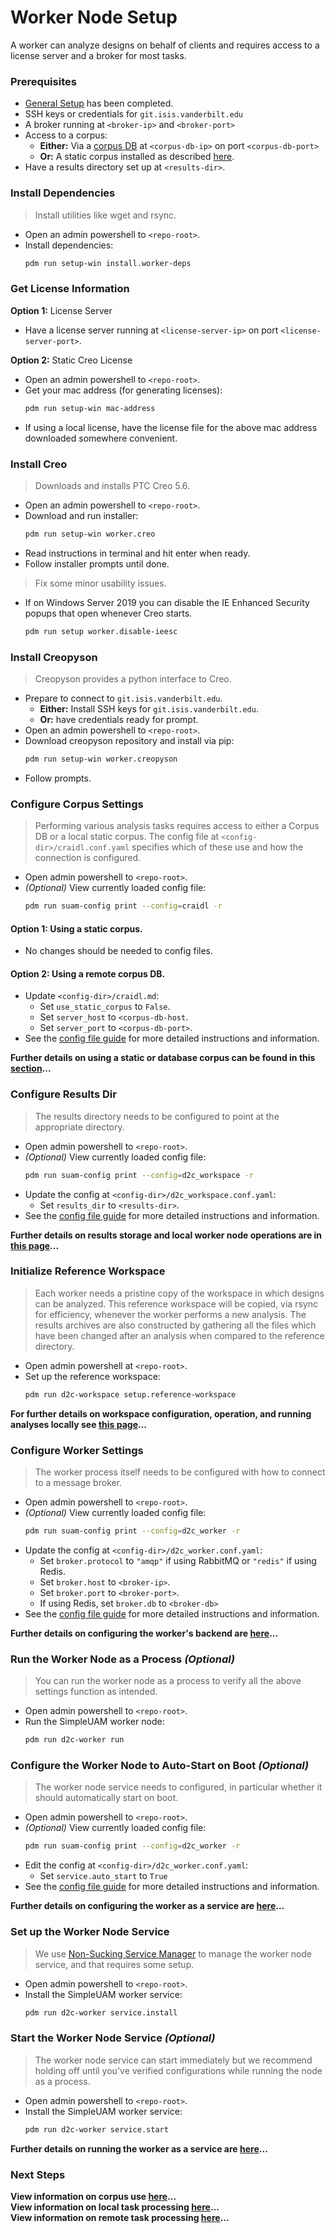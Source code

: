 # Worker Node Setup

A worker can analyze designs on behalf of clients and requires access to a
license server and a broker for most tasks.

### Prerequisites

- [General Setup](general.md) has been completed.
- SSH keys or credentials for `git.isis.vanderbilt.edu`
- A broker running at `<broker-ip>` and `<broker-port>`
- Access to a corpus:
    - **Either:** Via a [corpus DB](graph.md) at `<corpus-db-ip>` on port `<corpus-db-port>`
    - **Or:** A static corpus installed as described [here](corpus.md).
- Have a results directory set up at `<results-dir>`.

### Install Dependencies

> Install utilities like wget and rsync.

- Open an admin powershell to `<repo-root>`.
- Install dependencies:
  ```bash
  pdm run setup-win install.worker-deps
  ```

### Get License Information

**Option 1:** License Server

- Have a license server running at `<license-server-ip>` on port `<license-server-port>`.

**Option 2:** Static Creo License

- Open an admin powershell to `<repo-root>`.
- Get your mac address (for generating licenses):
  ```bash
  pdm run setup-win mac-address
  ```
- If using a local license, have the license file for the above mac
  address downloaded somewhere convenient.

### Install Creo

> Downloads and installs PTC Creo 5.6.

- Open an admin powershell to `<repo-root>`.
- Download and run installer:
  ```bash
  pdm run setup-win worker.creo
  ```
- Read instructions in terminal and hit enter when ready.
- Follow installer prompts until done.

> Fix some minor usability issues.

- If on Windows Server 2019 you can disable the IE Enhanced Security popups
  that open whenever Creo starts.
  ```bash
  pdm run setup worker.disable-ieesc
  ```

### Install Creopyson

> Creopyson provides a python interface to Creo.

- Prepare to connect to `git.isis.vanderbilt.edu`.
    - **Either:** Install SSH keys for `git.isis.vanderbilt.edu`.
    - **Or:** have credentials ready for prompt.
- Open an admin powershell to `<repo-root>`.
- Download creopyson repository and install via pip:
    ```bash
    pdm run setup-win worker.creopyson
    ```
- Follow prompts.

### Configure Corpus Settings

> Performing various analysis tasks requires access to either a Corpus DB
> or a local static corpus.
> The config file at `<config-dir>/craidl.conf.yaml` specifies which of these
> use and how the connection is configured.

- Open admin powershell to `<repo-root>`.
- *(Optional)* View currently loaded config file:
  ```bash
  pdm run suam-config print --config=craidl -r
  ```

#### **Option 1:** Using a static corpus.

- No changes should be needed to config files.

#### **Option 2:** Using a remote corpus DB.

- Update `<config-dir>/craidl.md`:
    - Set `use_static_corpus` to `False`.
    - Set `server_host` to `<corpus-db-host`.
    - Set `server_port` to `<corpus-db-port>`.
- See the [config file guide](../usage/configuration.md) for more detailed
  instructions and information.

**Further details on using a static or database corpus can be found
in this [section](../usage/craidl.md)...**

### Configure Results Dir

> The results directory needs to be configured to point at the appropriate
> directory.

- Open admin powershell to `<repo-root>`.
- *(Optional)* View currently loaded config file:
  ```bash
  pdm run suam-config print --config=d2c_workspace -r
  ```
- Update the config at `<config-dir>/d2c_workspace.conf.yaml`:
    - Set `results_dir` to `<results-dir>`.
- See the [config file guide](../usage/configuration.md) for more detailed
  instructions and information.

**Further details on results storage and local worker node operations are
in [this page](../usage/workspaces.md)...**

### Initialize Reference Workspace

> Each worker needs a pristine copy of the workspace in which designs can be
> analyzed.
> This reference workspace will be copied, via rsync for efficiency, whenever
> the worker performs a new analysis.
> The results archives are also constructed by gathering all the files which
> have been changed after an analysis when compared to the reference directory.

- Open admin powershell at `<repo-root>`.
- Set up the reference workspace:
  ```bash
  pdm run d2c-workspace setup.reference-workspace
  ```

**For further details on workspace configuration, operation, and running analyses
locally see [this page](../usage/workspaces.md)...**

### Configure Worker Settings

> The worker process itself needs to be configured with how to connect to a
> message broker.

- Open admin powershell to `<repo-root>`.
- *(Optional)* View currently loaded config file:
  ```bash
  pdm run suam-config print --config=d2c_worker -r
  ```
- Update the config at `<config-dir>/d2c_worker.conf.yaml`:
    - Set `broker.protocol` to `"amqp"` if using RabbitMQ or `"redis"` if
      using Redis.
    - Set `broker.host` to `<broker-ip>`.
    - Set `broker.port` to `<broker-port>`.
    - If using Redis, set `broker.db` to `<broker-db>`
- See the [config file guide](../usage/configuration.md) for more detailed
  instructions and information.

**Further details on configuring the worker's backend are
[here](../usage/workers.md)...**

### Run the Worker Node as a Process *(Optional)*

> You can run the worker node as a process to verify all the above settings
> function as intended.

- Open admin powershell to `<repo-root>`.
- Run the SimpleUAM worker node:
  ```bash
  pdm run d2c-worker run
  ```

### Configure the Worker Node to Auto-Start on Boot *(Optional)*

> The worker node service needs to configured, in particular whether it should
> automatically start on boot.

- Open admin powershell to `<repo-root>`.
- *(Optional)* View currently loaded config file:
  ```bash
  pdm run suam-config print --config=d2c_worker -r
  ```
- Edit the config at `<config-dir>/d2c_worker.conf.yaml`:
    - Set `service.auto_start` to `True`
- See the [config file guide](../usage/configuration.md) for more detailed
  instructions and information.

**Further details on configuring the worker as a service are
[here](../usage/workers.md)...**

### Set up the Worker Node Service

> We use [Non-Sucking Service Manager](https://nssm.cc) to manage the worker
> node service, and that requires some setup.

- Open admin powershell to `<repo-root>`.
- Install the SimpleUAM worker service:
  ```bash
  pdm run d2c-worker service.install
  ```

### Start the Worker Node Service *(Optional)*

> The worker node service can start immediately but we recommend holding off
> until you've verified configurations while running the node as a process.

- Open admin powershell to `<repo-root>`.
- Install the SimpleUAM worker service:
  ```bash
  pdm run d2c-worker service.start
  ```

**Further details on running the worker as a service are [here](../usage/workers.md)...**

### Next Steps

**View information on corpus use [here](../usage/craidl.md)...**<br/>
**View information on local task processing [here](../usage/workspaces.md)...**<br/>
**View information on remote task processing [here](../usage/workers.md)...**<br/>
